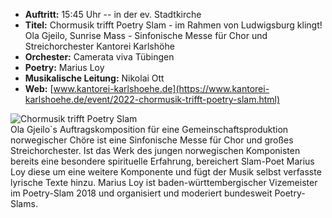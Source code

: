 - __Auftritt:__ 15:45 Uhr -- in der ev. Stadtkirche
- __Titel:__ Chormusik trifft Poetry Slam - im Rahmen von Ludwigsburg klingt!
  Ola Gjeilo, Sunrise Mass - Sinfonische Messe für Chor und Streichorchester Kantorei Karlshöhe
- __Orchester:__ Camerata viva Tübingen
- __Poetry:__ Marius Loy
- __Musikalische Leitung:__ Nikolai Ott
- __Web:__ [www.kantorei-karlshoehe.de](https://www.kantorei-karlshoehe.de/event/2022-chormusik-trifft-poetry-slam.html)

<div class="row">
   <div class="col-md-4">
       <img src="{% link assets/img/teilnehmer/kantorei.jpg %}" alt="Chormusik trifft Poetry Slam" class="img-fluid">     
   </div>
    <div class="col-md">
Ola Gjeilo`s Auftragskomposition für eine Gemeinschaftsproduktion norwegischer Chöre ist eine Sinfonische Messe für Chor
und großes Streichorchester. Ist das Werk des jungen norwegischen Komponisten bereits eine besondere spirituelle
Erfahrung, bereichert Slam-Poet Marius Loy diese um eine weitere Komponente und fügt der Musik selbst verfasste lyrische
Texte hinzu. Marius Loy ist baden-württembergischer Vizemeister im Poetry-Slam 2018 und organisiert und moderiert
bundesweit Poetry-Slams.
</div>
</div>

